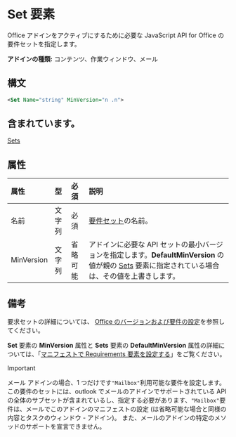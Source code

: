 # <a name="set-element"></a>Set 要素

Office アドインをアクティブにするために必要な JavaScript API for Office の要件セットを指定します。

**アドインの種類:** コンテンツ、作業ウィンドウ、メール

## <a name="syntax"></a>構文

```XML
<Set Name="string" MinVersion="n .n">
```

## <a name="contained-in"></a>含まれています。

[Sets](sets.md)

## <a name="attributes"></a>属性

|**属性**|**型**|**必須**|**説明**|
|:-----|:-----|:-----|:-----|
|名前|文字列|必須|[要件セット](https://docs.microsoft.com/office/dev/add-ins/develop/office-versions-and-requirement-sets)の名前。|
|MinVersion|文字列|省略可能|アドインに必要な API セットの最小バージョンを指定します。**DefaultMinVersion** の値が親の [Sets](sets.md) 要素に指定されている場合は、その値を上書きします。|

## <a name="remarks"></a>備考

要求セットの詳細については、 [Office のバージョンおよび要件の設定](https://docs.microsoft.com/office/dev/add-ins/develop/office-versions-and-requirement-sets)を参照してください。

**Set** 要素の **MinVersion** 属性と **Sets** 要素の **DefaultMinVersion** 属性の詳細については、「[マニフェストで Requirements 要素を設定する](https://docs.microsoft.com/office/dev/add-ins/develop/specify-office-hosts-and-api-requirements#set-the-requirements-element-in-the-manifest)」をご覧ください。

> [!IMPORTANT] 
> メール アドインの場合、1 つだけです`"Mailbox"`利用可能な要件を設定します。 この要件のセットには、outlook でメールのアドインでサポートされている API の全体のサブセットが含まれているし、指定する必要があります、`"Mailbox"`要件は、メールでこのアドインのマニフェストの設定 (は省略可能な場合と同様の内容とタスクのウィンドウ - アドイン)。 また、メールのアドインの特定のメソッドのサポートを宣言できません。
